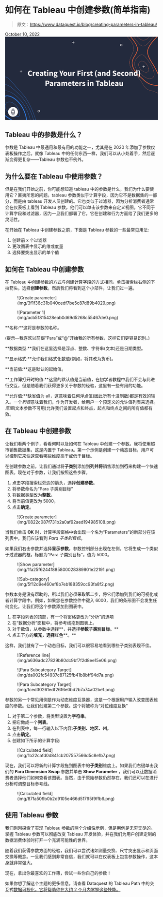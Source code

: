# 如何在 Tableau 中创建参数(简单指南)

> 原文：<https://www.dataquest.io/blog/creating-parameters-in-tableau/>

October 10, 2022![](img/fd2df25abb01bf18174297728737533e.png)

## **Tableau 中的参数是什么？**

参数是 Tableau 中最通用和最有用的功能之一，尤其是在 2020 年添加了参数仪表板操作之后。就像 Tableau 中的任何东西一样，我们可以从小处着手，然后逐渐变得更复杂——Tableau 参数也不例外。

## **为什么要在 Tableau 中使用参数？**

但是在我们开始之前，你可能想知道 tableau 中的参数是什么，我们为什么要使用它？匪夷所思的问题。tableau 参数类似于计算字段，因为它不是数据集的一部分，而是由 tableau 开发人员创建的。它也类似于过滤器，因为分析消费者通常会在仪表板上看到 Tableau 参数，他们可以单击该参数来自定义视图。它不同于计算字段和过滤器，因为一旦我们部署了它，它在创建和行为方面给了我们更多的灵活性。

在开始在 Tableau 中创建参数之前，下面是 Tableau 参数的一些最常见用法:

1.  创建前 x 个过滤器
2.  更改图表中显示的维或度量
3.  选择要突出显示的单个值

## **如何在 Tableau 中创建参数**

在 Tableau 中创建参数的方式与创建计算字段的方式相同。单击搜索栏右侧的下拉箭头。选择**创建参数**。然后我们将看到这个小部件。让我们过一遍。

<figure class="wp-block-image">![Create parameter](img/3f1f36c31b040cedf7be5c87d89b4029.png)</figure>

<figure class="wp-block-image">![Parameter 1](img/acb51815428eab0d69d5268c55467de0.png)</figure>

**名称:**这将是参数的名称。

(提示—我喜欢以前缀“Para”或“@”开始我的所有参数，这样它们更容易识别。)

**数据类型:**我们在这里选择是浮点、整数、字符串(文本)还是日期类型。

**显示格式:**允许我们格式化数值(例如，将其改为货币)。

**当前值:**这是默认的起始值。

**工作簿打开时的值:**这里的默认值是当前值，在初学者教程中我们不会与此进行交互，但是随着我们获得更多关于参数的经验，这里有一些有用的功能。

**允许值:**缺省值为 all，这意味着任何浮点值(因此所有十进制数)都是有效的输入。一个*列表*意味着我们，作为开发者，给用户一个预定义的允许值列表来选择。*范围*(文本参数不可用)允许我们设置起点和终点，起点和终点之间的所有值都有效。

## **在 Tableau 中创建参数**

让我们看两个例子，看看何时以及如何在 Tableau 中创建一个参数。我将使用超市销售数据集，这是内置于 Tableau。第一个示例是创建一个动态目标，用户可以控制它来快速查看哪些维度高于或低于目标。

在创建参数之前，让我们通过将**子类别**添加到**列并将**销售添加到**行**来构建一个快速图表。现在对于参数，让我们按照这些步骤。

1.  点击字段搜索栏旁边的箭头，选择**创建参数**。
2.  将参数命名为“Para 子类别目标”
3.  将数据类型改为**整数**。
4.  将当前值更改为 5000。
5.  点击**确定**。

<figure class="wp-block-image">![Create parameter](img/0822c087f731b2a0af92aed194985108.png)</figure>

当我们单击 **OK** 时，计算字段窗格中会出现一个名为“Parameters”的新部分在该列表中，我们应该看到 *Para 子类别目标*。

如果我们右击参数并选择**显示参数**，参数控制部分出现在左侧。它将生成一个类似于过滤器的框，标题为“Para 子类别目标”，值为 5000。

<figure class="wp-block-image">![Show parameter](img/1fa25f6244f885800028389801e22191.png)</figure>

<figure class="wp-block-image">![Sub-category](img/5f12d9e460ef8b7eb188359cc93fa8f2.png)</figure>

参数本身是没有帮助的，所以我们必须采取第二步，将它们添加到我们的可视化或者计算字段中。例如，如果您在参数控件中键入 6000，我们的条形图不会发生任何变化。让我们将这个参数添加到图表中。

1.  在字段列表的顶部，有一个将窗格更改为“分析”的选项
2.  在“数据分析”面板中，将参考线拖到图表上。
3.  对于数值，从参数中选择**，并选择**参数子类别目标**。**
4.  点击下方的**填充，选择**红色**。**

这样，我们就有了一个动态目标，我们可以很容易地看到哪些子类别表现不佳。

<figure class="wp-block-image">![Reference line](img/a636adc27829b80dc9bf7f2d8ee15e06.png)</figure>

<figure class="wp-block-image">![Para Subcategory Target](img/da002fc54937c87125fb41b8bff94d7a.png)</figure>

<figure class="wp-block-image">![Para Subcategory Target](img/fced30261edf26f6e0bd2b7a74a02be1.png)</figure>

参数的另一个常见用例是作为动态维度互换器，这是一个根据用户输入改变图表维度的参数。让我们创建第二个参数。这个将被称为“对位维度互换”

1.  对于第二个参数，将类型设置为**字符串**。
2.  把它做成一个**列表**。
3.  在列表中，每一行输入以下内容:**子类别、地区、州**。
4.  点击**确定**。
5.  创建如下所示的计算字段:

<figure class="wp-block-image">![Calculated field](img/1b22cafd0d841cb207557566d5c8e1b7.png)</figure>

现在，我们可以将新的计算字段拖到图表中的**子类别**维度上。如果我们右键单击我们的 **Para Dimension Swap** 参数并单击 **Show Parameter** ，我们可以让数据消费者选择他们如何查看该图表。当然，由于原始参数仍然存在，我们还可以在进行分析时调整目标参考线。

<figure class="wp-block-image">![Calculated field](img/87fa509b0b2d9105e466d51795f9ffb6.png)</figure>

## **使用 Tableau 参数**

我们刚刚探索了实现 Tableau 参数的两个介绍性示例，但是用例是无穷无尽的。掌握 Tableau 参数可以彻底改变 Tableau 开发体验，并在我们为用户创建定制的数据消费体验时打开一个充满可能性的世界。

随着我们获得参数方面的经验，我们可以尝试诸如测量交换、尺寸突出显示和页面交换等概念。一旦我们感到非常自信，我们就可以在仪表板上包含参数操作，这本身就非常强大。

现在，拿出你最喜欢的工作簿，尝试一些你自己的参数！

如果你想了解这个主题的更多信息，请查看 Dataquest 的 Tableau Path 中的交互式[数据可视化，它将帮助你在大约 2 个月内掌握这些技能。](https://www.dataquest.io/path/data-visualization-in-tableau/)